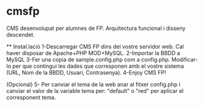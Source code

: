 # cmsfp
CMS desenvolupat per alumnes de FP. Arquitectura funcional i disseny descendet.

** Instal.lació
1-Descarregar CMS FP dins del vostre servidor web. Cal haver disposar de Apache+PHP MOD+MySQL.
2-Importar la BBDD a MySQL
3-Fer una copia de sample.config.php com a config.php. Modificar-lo per que contingui les dades que corresponen amb el vostre sistema (URL, Nom de la BBDD, Usuari, Contrasenya).
4-Enjoy CMS FP!

(Opcional)
5- Per canviar el tema de la web anar al fitxer config.php i canviar el valor de la variable tema per: "default" o "red" per aplicar el corresponent tema.


